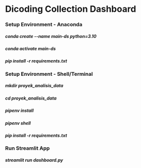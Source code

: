# Dicoding Collection Dashboard
### Setup Environment - Anaconda
##### conda create --name main-ds python=3.10
##### conda activate main-ds
##### pip install -r requirements.txt

### Setup Environment - Shell/Terminal
##### mkdir proyek_analisis_data
##### cd proyek_analisis_data
##### pipenv install
##### pipenv shell
##### pip install -r requirements.txt

### Run Streamlit App
##### streamlit run dashboard.py